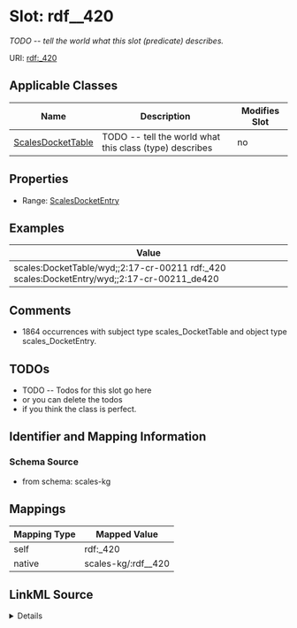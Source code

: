 

# Slot: rdf__420


_TODO -- tell the world what this slot (predicate) describes._





URI: [rdf:_420](http://www.w3.org/1999/02/22-rdf-syntax-ns#_420)



<!-- no inheritance hierarchy -->





## Applicable Classes

| Name | Description | Modifies Slot |
| --- | --- | --- |
| [ScalesDocketTable](../classes/ScalesDocketTable.md) | TODO -- tell the world what this class (type) describes |  no  |







## Properties

* Range: [ScalesDocketEntry](../classes/ScalesDocketEntry.md)






## Examples

| Value |
| --- |
| scales:DocketTable/wyd;;2:17-cr-00211 rdf:_420 scales:DocketEntry/wyd;;2:17-cr-00211_de420 |

## Comments

* 1864 occurrences with subject type scales_DocketTable and object type scales_DocketEntry.

## TODOs

* TODO -- Todos for this slot go here
* or you can delete the todos
* if you think the class is perfect.

## Identifier and Mapping Information







### Schema Source


* from schema: scales-kg




## Mappings

| Mapping Type | Mapped Value |
| ---  | ---  |
| self | rdf:_420 |
| native | scales-kg/:rdf__420 |




## LinkML Source

<details>
```yaml
name: rdf__420
description: TODO -- tell the world what this slot (predicate) describes.
todos:
- TODO -- Todos for this slot go here
- or you can delete the todos
- if you think the class is perfect.
comments:
- 1864 occurrences with subject type scales_DocketTable and object type scales_DocketEntry.
examples:
- value: scales:DocketTable/wyd;;2:17-cr-00211 rdf:_420 scales:DocketEntry/wyd;;2:17-cr-00211_de420
from_schema: scales-kg
rank: 1000
slot_uri: rdf:_420
alias: rdf__420
domain_of:
- scales_DocketTable
range: scales_DocketEntry

```
</details>